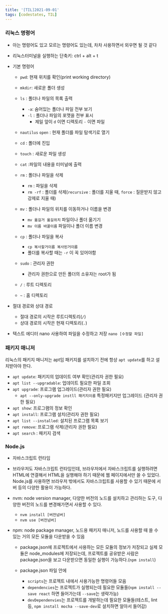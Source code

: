 ```yaml
---
title: '[TIL]2021-09-01'
tags: [codestates, TIL]
---
```


### 리눅스 명령어

- 아는 명령어도 있고 모르는 명령어도 있는데, 차차 사용하면서 외우면 될 것 같다
- 리눅스터미널을 실행하는 단축키: ctrl + alt + t
- 기본 명령어

  - `pwd`: 현재 위치를 확인(print working directory)
  - `mkdir`: 새로운 폴더 생성
  - `ls` : 폴더나 파일의 목록 출력

    - `-a`: 숨어있는 폴더나 파일 전부 보기
    - `-l` : 폴더나 파일의 포맷을 전부 표시
      - 제일 앞이 `d` 이면 디렉토리 `-` 이면 파일

  - `nautilus` `open` : 현재 폴더를 파일 탐색기로 열기
  - `cd` : 폴더에 진입
  - `touch` : 새로운 파일 생성
  - `cat` :파일의 내용을 터미널에 출력
  - `rm` : 폴더나 파일을 삭제

    - `rm` : 파일을 삭제
    - `rm -rf` : 폴더를 삭제(`recursive` : 폴더를 지울 때, `force` : 질문받지 않고 강제로 지울 때)

  - `mv` : 폴더나 파일의 위치를 이동하거나 이름을 변경

    - `mv 옮길거 옮길위치` 파일이나 폴더 옮기기
    - `mv 이름 바꿀이름` 파일이나 폴더 이름 변경

  - `cp` : 폴더나 파일을 복사

    - `cp 복사할거이름 복사된거이름`
    - 폴더를 복사할 때는 `-r` 이 꼭 있어야함

  - `sudo` : 관리자 권한
    - 관리자 권한으로 만든 폴더의 소유자는 root가 됨
  - `/` : 루트 디렉토리
  - `~` : 홈 디렉토리

- 절대 경로와 상대 경로
  - 절대 경로의 시작은 루트디렉토리(`/`)
  - 상대 경로의 시작은 현재 디렉토리(`.`)
- 텍스트 에디터 nano 사용하여 파일을 수정하고 저장 `nano [수정할 파일]`

### 패키지 매니저

리눅스의 패키지 매니저는 apt임
패키지를 설치하기 전에 항상 `apt update`를 하고 설치받아야 한다.

- `apt update`: 패키지의 업데이트 여부 확인(관리자 권한 필요)
- `apt list --upgradable`: 업데이트 필요한 파일 조회
- `apt upgrade`: 프로그램 업그레이드(관리자 권한 필요)
  - `apt --only-upgrade instll 패키지이름` 특정패키지만 업그레이드 (관리자 권한 필요)
- `apt show`: 프로그램의 정보 확인
- `apt install`: 프로그램 설치(관리자 권한 필요)
- `apt list --installed`: 설치된 프로그램 목록 보기
- `apt remove`: 프로그램 삭제(관리자 권한 필요)
- `apt search` : 패키지 검색

### Node.js

- 자바스크립트 런타임
- 브라우저도 자바스크립트 런타임인데, 브라우저에서 자바스크립트를 실행하려면 HTML에 연결해서 HTML을 실행해야 하기 때문에 웹 페이지에서만 쓸 수 있었다. Node.js를 사용하면 브라우저 밖에서도 자바스크립트를 사용할 수 있기 때문에 서버 등의 다양한 활용이 가능하다.
- nvm: node version manager, 다양한 버전의 노드를 설치하고 관리하는 도구, 다양한 버전의 노드를 변경해가면서 사용할 수 있다.
  - `nvm install [버전넘버]`
  - `nvm use [버전넘버]`
- npm: node package manager, 노드용 패키지 매니저, 노드를 사용할 때 쓸 수 있는 거의 모든 모듈을 다운받을 수 있음

  - package.json에 프로젝트에서 사용하는 모든 모듈의 정보가 저장되고 실제 모듈은 node_modules에 저장되는데, 프로젝트를 공유받은 사람은 package.json을 보고 다운받으면 동일한 실행이 가능하다.(`npm install`)
  - package.json 파일 안에

    - `scripts`는 프로젝트 내에서 사용가능한 명령어들 모음
    - `dependencies`는 프로젝트가 실행되는데 필요한 모듈들(`npm install --save react` 하면 들어가는데 `--save`는 생략가능)
    - `devDependenvies`는 프로젝트를 개발하는데 필요한 모듈들(테스트, lint 등, `npm install mocha --save-dev`로 설치하면 알아서 들어감)
